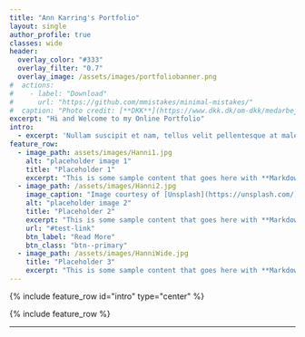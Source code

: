 ```yaml
---
title: "Ann Karring's Portfolio"
layout: single
author_profile: true
classes: wide
header:
  overlay_color: "#333"
  overlay_filter: "0.7"
  overlay_image: /assets/images/portfoliobanner.png
#  actions:
#    - label: "Download"
#      url: "https://github.com/mmistakes/minimal-mistakes/"
#  caption: "Photo credit: [**DKK**](https://www.dkk.dk/om-dkk/medarbejdere/vilhelmsborg)"
excerpt: "Hi and Welcome to my Online Portfolio"
intro:
  - excerpt: 'Nullam suscipit et nam, tellus velit pellentesque at malesuada, enim eaque. Quis nulla, netus tempor in diam gravida tincidunt, *proin faucibus* voluptate felis id sollicitudin. Centered with `type="center"`'
feature_row:
  - image_path: assets/images/Hanni1.jpg
    alt: "placeholder image 1"
    title: "Placeholder 1"
    excerpt: "This is some sample content that goes here with **Markdown** formatting."
  - image_path: /assets/images/Hanni2.jpg
    image_caption: "Image courtesy of [Unsplash](https://unsplash.com/)"
    alt: "placeholder image 2"
    title: "Placeholder 2"
    excerpt: "This is some sample content that goes here with **Markdown** formatting."
    url: "#test-link"
    btn_label: "Read More"
    btn_class: "btn--primary"
  - image_path: /assets/images/HanniWide.jpg
    title: "Placeholder 3"
    excerpt: "This is some sample content that goes here with **Markdown** formatting."
---
```


{% include feature_row id="intro" type="center" %}

{% include feature_row %}

---
